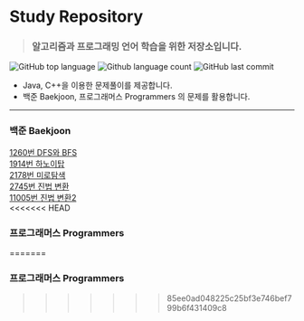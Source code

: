 # Study Repository
> ### 알고리즘과 프로그래밍 언어 학습을 위한 저장소입니다.
![GitHub top language](https://img.shields.io/github/languages/top/lm040466/1day1commit.svg?color=darkgreen&logo=java)  ![Github language count](https://img.shields.io/github/languages/count/lm040466/1day1commit.svg?) ![GitHub last commit](https://img.shields.io/github/last-commit/lm040466/1day1commit.svg?color=cc33ff) 
* Java, C++을 이용한 문제풀이를 제공합니다.
* 백준 Baekjoon, 프로그래머스 Programmers 의 문제를 활용합니다.
***
### 백준 Baekjoon
[1260번 DFS와 BFS](https://github.com/lm040466/1day1commit/tree/master/Baekjoon/No1260)  
[1914번 하노이탑](https://github.com/lm040466/1day1commit/tree/master/Baekjoon/No1914)  
[2178번 미로탐색](https://github.com/lm040466/1day1commit/tree/master/Baekjoon/No2178)  
[2745번 진법 변환](https://github.com/lm040466/1day1commit/tree/master/Baekjoon/No2745)  
[11005번 진법 변환2](https://github.com/lm040466/1day1commit/tree/master/Baekjoon/No11005)  
<<<<<<< HEAD
### 프로그래머스 Programmers
=======
### 프로그래머스 Programmers
>>>>>>> 85ee0ad048225c25bf3e746bef799b6f431409c8
